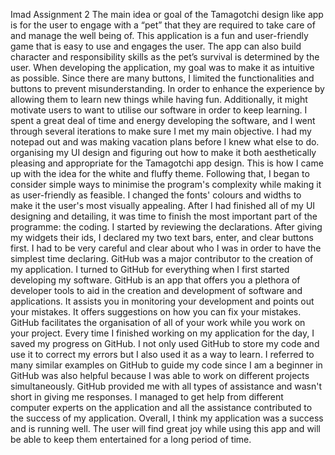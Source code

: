 Imad 
Assignment 2
The main idea or goal of the Tamagotchi design like app is for the user to engage with a “pet” that they are required to take care of and manage the well being of. This application is a fun and user-friendly game that is easy to use and engages the user. The app can also build character and responsibility skills as the pet’s survival is determined by the user. 
When developing the application, my goal was to make it as intuitive as possible. Since there are many buttons, I limited the functionalities and buttons to prevent misunderstanding. In order to enhance the experience by allowing them to learn new things while having fun. Additionally, it might motivate users to want to utilise our software in order to keep learning. 
I spent a great deal of time and energy developing the software, and I went through several iterations to make sure I met my main objective. I had my notepad out and was making vacation plans before I knew what else to do. organising my UI design and figuring out how to make it both aesthetically pleasing and appropriate for the Tamagotchi app design. This is how I came up with the idea for the white and fluffy theme. Following that, I began to consider simple ways to minimise the program's complexity while making it as user-friendly as feasible. 
I changed the fonts' colours and widths to make it the user's most visually appealing. After I had finished all of my UI designing and detailing, it was time to finish the most important part of the programme: the coding. I started by reviewing the declarations. After giving my widgets their ids, I declared my two text bars, enter, and clear buttons first. I had to be very careful and clear about who I was in order to have the simplest time declaring. 
GitHub was a major contributor to the creation of my application. I turned to GitHub for everything when I first started developing my software. GitHub is an app that offers you a plethora of developer tools to aid in the creation and development of software and applications. It assists you in monitoring your development and points out your mistakes. It offers suggestions on how you can fix your mistakes. GitHub facilitates the organisation of all of your work while you work on your project. Every time I finished working on my application for the day, I saved my progress on GitHub. 
I not only used GitHub to store my code and use it to correct my errors but I also used it as a way to learn. I referred to many similar examples on GitHub to guide my code since I am a beginner in GitHub was also helpful because I was able to work on different projects simultaneously. GitHub provided me with all types of assistance and wasn't short in giving me responses. I managed to get help from different computer experts on the application and all the assistance contributed to the success of my application.
Overall, I think my application was a success and is running well. The user will find great joy while using this app and will be able to keep them entertained for a long period of time.



  

